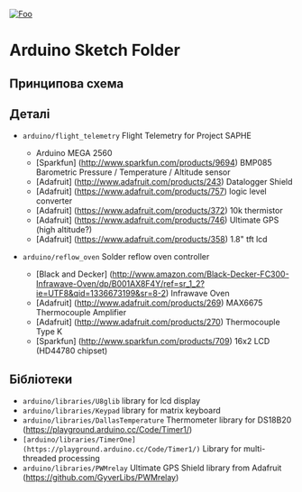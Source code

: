 [![Foo](https://img.shields.io/badge/README-ENGLISH-blueviolet.svg?style=flat-square)](https://github-com.translate.goog/MaximTelyatnick/HouseHeating?_x_tr_sl=ru&_x_tr_tl=en)  

Arduino Sketch Folder
=====================
Принципова схема
--------
Деталі
--------
* `arduino/flight_telemetry` Flight Telemetry for Project SAPHE
  * Arduino MEGA 2560
  * [Sparkfun] (http://www.sparkfun.com/products/9694) BMP085 Barometric Pressure / Temperature / Altitude sensor
  * [Adafruit] (http://www.adafruit.com/products/243) Datalogger Shield
  * [Adafruit] (https://www.adafruit.com/products/757) logic level converter
  * [Adafruit] (https://www.adafruit.com/products/372) 10k thermistor
  * [Adafruit] (https://www.adafruit.com/products/746) Ultimate GPS (high altitude?)
  * [Adafruit] (https://www.adafruit.com/products/358) 1.8" tft lcd

* `arduino/reflow_oven` Solder reflow oven controller
	* [Black and Decker] (http://www.amazon.com/Black-Decker-FC300-Infrawave-Oven/dp/B001AX8F4Y/ref=sr_1_2?ie=UTF8&qid=1336673199&sr=8-2) Infrawave Oven
	* [Adafruit] (http://www.adafruit.com/products/269) MAX6675 Thermocouple Amplifier
	* [Adafruit] (http://www.adafruit.com/products/270) Thermocouple Type K
	* [Sparkfun] (http://www.sparkfun.com/products/709) 16x2 LCD (HD44780 chipset)


Бібліотеки
---------
* `arduino/libraries/U8glib` library for lcd display
* `arduino/libraries/Keypad` library for matrix keyboard
* `arduino/libraries/DallasTemperature`  Thermometer library for DS18B20 (https://playground.arduino.cc/Code/Timer1/)
* `[arduino/libraries/TimerOne](https://playground.arduino.cc/Code/Timer1/)` Library for multi-threaded processing 
* `arduino/libraries/PWMrelay` Ultimate GPS Shield library from Adafruit (https://github.com/GyverLibs/PWMrelay)
